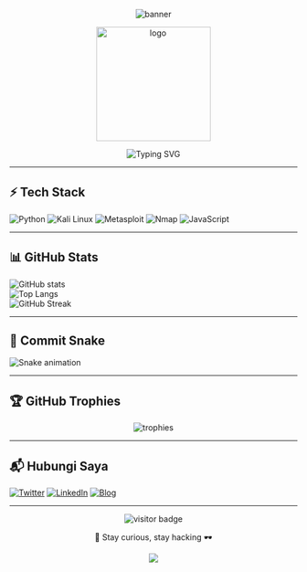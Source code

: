<p align="center">
  <img src="https://capsule-render.vercel.app/api?type=waving&color=00f7ff&height=200&section=header&text=d4nughost999&fontSize=50&fontColor=000000&animation=fadeIn&fontAlignY=35" alt="banner"/>
</p>

<p align="center">
  <img src="https://image2url.com/images/1756982166394-31e12d70-89af-4f6a-b354-cdb983d619b2.jpg" alt="logo" width="200"/>
</p>

<p align="center">
  <img src="https://readme-typing-svg.demolab.com?font=Fira+Code&weight=500&size=22&pause=1000&color=00F7FF&center=true&vCenter=true&width=435&lines=Halo%2C+saya+d4nughost999;Pentester+%7C+Bug+Hunter+%7C+Coder;Ngopi+%2B+Ngebug+%3D+Santuy" alt="Typing SVG" />
</p>

---

## ⚡ Tech Stack
![Python](https://img.shields.io/badge/Python-3776AB?style=for-the-badge&logo=python&logoColor=white)
![Kali Linux](https://img.shields.io/badge/Kali_Linux-557C94?style=for-the-badge&logo=kalilinux&logoColor=white)
![Metasploit](https://img.shields.io/badge/Metasploit-000000?style=for-the-badge&logo=metasploit&logoColor=white)
![Nmap](https://img.shields.io/badge/Nmap-00457C?style=for-the-badge&logo=nmap&logoColor=white)
![JavaScript](https://img.shields.io/badge/JavaScript-F7DF1E?style=for-the-badge&logo=javascript&logoColor=black)

---

## 📊 GitHub Stats
![GitHub stats](https://github-readme-stats.vercel.app/api?username=d4nughost999&show_icons=true&theme=radical)  
![Top Langs](https://github-readme-stats.vercel.app/api/top-langs/?username=d4nughost999&layout=compact&theme=radical)  
![GitHub Streak](https://streak-stats.demolab.com?user=d4nughost999&theme=radical&hide_border=false)

---

## 🐍 Commit Snake
![Snake animation](https://github.com/d4nughost999/d4nughost999/blob/output/github-contribution-grid-snake.svg)

---

## 🏆 GitHub Trophies
<p align="center">
  <img src="https://github-profile-trophy.vercel.app/?username=d4nughost999&theme=onedark&no-frame=true&margin-w=15&margin-h=15" alt="trophies"/>
</p>

---

## 📬 Hubungi Saya
[![Twitter](https://img.shields.io/badge/Twitter-1DA1F2?style=for-the-badge&logo=twitter&logoColor=white)](https://twitter.com/anon_ghost_crypt)
[![LinkedIn](https://img.shields.io/badge/LinkedIn-0077B5?style=for-the-badge&logo=linkedin&logoColor=white)](https://linkedin.com/in/anonghost)
[![Blog](https://img.shields.io/badge/Blog-ghostlycode.example.com-blueviolet?style=for-the-badge&logo=ghost&logoColor=white)](https://ghostlycode.example.com/)

---

<p align="center">
  <img src="https://komarev.com/ghpvc/?username=d4nughost999&label=Profile%20Visitors&color=blue&style=for-the-badge" alt="visitor badge"/>
</p>

<p align="center">
  🚀 Stay curious, stay hacking 🕶️
</p>

<p align="center">
  <img src="https://capsule-render.vercel.app/api?type=waving&color=00f7ff&height=100&section=footer"/>
</p>
